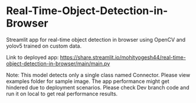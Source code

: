 # Real-Time-Object-Detection-in-Browser
Streamlit app for real-time object detection in browser using OpenCV and yolov5 trained on custom data.

Link to deployed app: https://share.streamlit.io/mohityogesh44/real-time-object-detection-in-browser/main/main.py

Note: This model detects only a single class named Connector. Please view examples folder for sample image. The app performance might get hindered due to deployment scenarios. Please check Dev branch code and run it on local to get real performance results.
